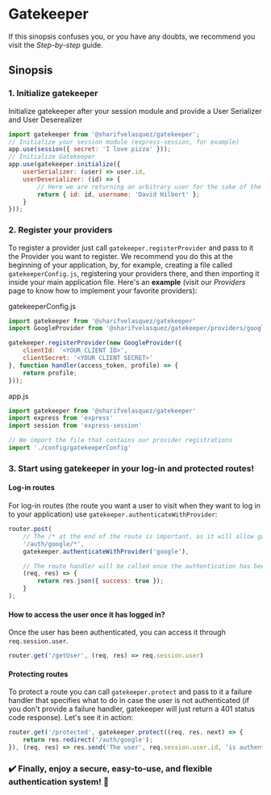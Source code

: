 # Gatekeeper

If this sinopsis confuses you, or you have any doubts, we recommend you visit the *Step-by-step* guide.

## Sinopsis

### 1. Initialize gatekeeper

Initialize gatekeeper after your session module and provide a User Serializer and User Deserealizer

```js
import gatekeeper from '@sharifvelasquez/gatekeeper';
// Initialize your session module (express-session, for example)
app.use(session({ secret: 'I love pizza' }));
// Initialize Gatekeeper
app.use(gatekeeper.initialize({
	userSerializer: (user) => user.id,
	userDeserializer: (id) => {
		// Here we are returning an arbitrary user for the sake of the example
		return { id: id, username: 'David Hilbert' };
	}
}));
```

### 2. Register your providers

To register a provider just call `gatekeeper.registerProvider` and pass to it the Provider you want to register. We recommend you do this at the beginning of your application, by, for example, creating a file called `gatekeeperConfig.js`, registering your providers there, and then importing it inside your main application file. Here's an **example** (visit our *Providers* page to know how to implement your favorite providers):

gatekeeperConfig.js
```js
import gatekeeper from '@sharifvelasquez/gatekeeper'
import GoogleProvider from '@sharifvelasquez/gatekeeper/providers/google'

gatekeeper.registerProvider(new GoogleProvider({
	clientId: '<YOUR CLIENT ID>',
	clientSecret: '<YOUR CLIENT SECRET>'
}, function handler(access_token, profile) => {
	return profile;
}));
```

app.js
```js
import gatekeeper from '@sharifvelasquez/gatekeeper'
import express from 'express'
import session from 'express-session'

// We import the file that contains our provider registrations
import './config/gatekeeperConfig'
```

### 3. Start using gatekeeper in your log-in and protected routes!

#### Log-in routes

For log-in routes (the route you want a user to visit when they want to log in to your application) use `gatekeeper.authenticateWithProvider`:

```js
router.post(
	// The /* at the end of the route is important, as it will allow gatekeeper to handle the callback of OAuth2 providers
	'/auth/google/*',
	gatekeeper.authenticateWithProvider('google'),

	// The route handler will be called once the authentication has been succesful
	(req, res) => {
		return res.json({ success: true });
	}
);
```

#### How to access the user once it has logged in?

Once the user has been authenticated, you can access it through `req.session.user`.

```js
router.get('/getUser', (req, res) => req.session.user)
```

#### Protecting routes

To protect a route you can call `gatekeeper.protect` and pass to it a failure handler that specifies what to do in case the user is not authenticated (if you don't provide a failure handler, gatekeeper will just return a 401 status code response). Let's see it in action:

```js
router.get('/protected', gatekeeper.protect((req, res, next) => {
	return res.redirect('/auth/google');
}), (req, res) => res.send('The user', req.session.user.id, 'is authenticated!'));
```

### ✔️ Finally, enjoy a secure, easy-to-use, and flexible authentication system! 🔐

 
